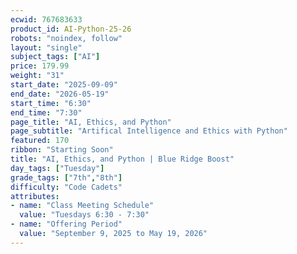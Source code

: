 ```yaml
---
ecwid: 767683633
product_id: AI-Python-25-26
robots: "noindex, follow"
layout: "single"
subject_tags: ["AI"]
price: 179.99
weight: "31"
start_date: "2025-09-09"
end_date: "2026-05-19"
start_time: "6:30"
end_time: "7:30"
page_title: "AI, Ethics, and Python"
page_subtitle: "Artifical Intelligence and Ethics with Python"
featured: 170
ribbon: "Starting Soon"
title: "AI, Ethics, and Python | Blue Ridge Boost"
day_tags: ["Tuesday"]
grade_tags: ["7th","8th"]
difficulty: "Code Cadets"
attributes:
- name: "Class Meeting Schedule"
  value: "Tuesdays 6:30 - 7:30"
- name: "Offering Period"
  value: "September 9, 2025 to May 19, 2026"
---
```

